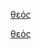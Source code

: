 <a href="https://bible.fhl.net/new/s.php?N=0&k=02168&m=" onClick="PuP=window.open('https://bible.fhl.net/new/s.php?N=0&k=02168&m=','PuP','width=600,height=600'); return false;">θεός</a>   


<a href="https://bible.fhl.net/new/s.php?N=0&k=01078&m=" target="_blank">θεός</a>
